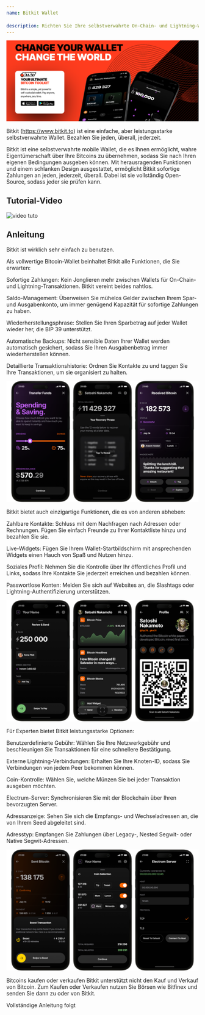 ```yaml
---
name: Bitkit Wallet

description: Richten Sie Ihre selbstverwahrte On-Chain- und Lightning-Wallet ein
---
```


![cover](assets/cover.webp)

Bitkit (https://www.bitkit.to) ist eine einfache, aber leistungsstarke selbstverwahrte Wallet. Bezahlen Sie jeden, überall, jederzeit.

Bitkit ist eine selbstverwahrte mobile Wallet, die es Ihnen ermöglicht, wahre Eigentümerschaft über Ihre Bitcoins zu übernehmen, sodass Sie nach Ihren eigenen Bedingungen ausgeben können. Mit herausragenden Funktionen und einem schlanken Design ausgestattet, ermöglicht Bitkit sofortige Zahlungen an jeden, jederzeit, überall. Dabei ist sie vollständig Open-Source, sodass jeder sie prüfen kann.

## Tutorial-Video

![video tuto](https://www.youtube.com/watch?v=FJ3Mqqz4Dmw)

## Anleitung

Bitkit ist wirklich sehr einfach zu benutzen.

Als vollwertige Bitcoin-Wallet beinhaltet Bitkit alle Funktionen, die Sie erwarten:

Sofortige Zahlungen: Kein Jonglieren mehr zwischen Wallets für On-Chain- und Lightning-Transaktionen. Bitkit vereint beides nahtlos.

Saldo-Management: Überweisen Sie mühelos Gelder zwischen Ihrem Spar- und Ausgabenkonto, um immer genügend Kapazität für sofortige Zahlungen zu haben.

Wiederherstellungsphrase: Stellen Sie Ihren Sparbetrag auf jeder Wallet wieder her, die BIP 39 unterstützt.

Automatische Backups: Nicht sensible Daten Ihrer Wallet werden automatisch gesichert, sodass Sie Ihren Ausgabenbetrag immer wiederherstellen können.

Detaillierte Transaktionshistorie: Ordnen Sie Kontakte zu und taggen Sie Ihre Transaktionen, um sie organisiert zu halten.

![cover](assets/1.webp)

Bitkit bietet auch einzigartige Funktionen, die es von anderen abheben:

Zahlbare Kontakte: Schluss mit dem Nachfragen nach Adressen oder Rechnungen. Fügen Sie einfach Freunde zu Ihrer Kontaktliste hinzu und bezahlen Sie sie.

Live-Widgets: Fügen Sie Ihrem Wallet-Startbildschirm mit ansprechenden Widgets einen Hauch von Spaß und Nutzen hinzu.

Soziales Profil: Nehmen Sie die Kontrolle über Ihr öffentliches Profil und Links, sodass Ihre Kontakte Sie jederzeit erreichen und bezahlen können.

Passwortlose Konten: Melden Sie sich auf Websites an, die Slashtags oder Lightning-Authentifizierung unterstützen.

![cover](assets/2.webp)

Für Experten bietet Bitkit leistungsstarke Optionen:

Benutzerdefinierte Gebühr: Wählen Sie Ihre Netzwerkgebühr und beschleunigen Sie Transaktionen für eine schnellere Bestätigung.

Externe Lightning-Verbindungen: Erhalten Sie Ihre Knoten-ID, sodass Sie Verbindungen von jedem Peer bekommen können.

Coin-Kontrolle: Wählen Sie, welche Münzen Sie bei jeder Transaktion ausgeben möchten.

Electrum-Server: Synchronisieren Sie mit der Blockchain über Ihren bevorzugten Server.

Adressanzeige: Sehen Sie sich die Empfangs- und Wechseladressen an, die von Ihrem Seed abgeleitet sind.

Adresstyp: Empfangen Sie Zahlungen über Legacy-, Nested Segwit- oder Native Segwit-Adressen.

![cover](assets/3.webp)

Bitcoins kaufen oder verkaufen
Bitkit unterstützt nicht den Kauf und Verkauf von Bitcoin. Zum Kaufen oder Verkaufen nutzen Sie Börsen wie Bitfinex und senden Sie dann zu oder von Bitkit.

Vollständige Anleitung folgt